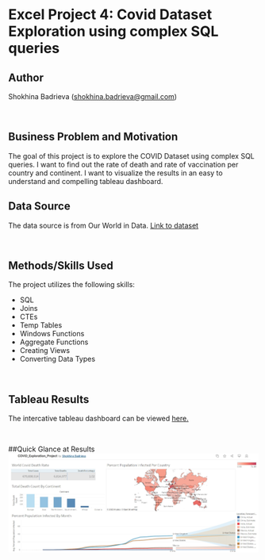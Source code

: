 # Excel Project 4: Covid Dataset Exploration using complex SQL queries

## Author
Shokhina Badrieva
(shokhina.badrieva@gmail.com)

<br>

## Business Problem and Motivation
The goal of this project is to explore the COVID Dataset using complex SQL queries. I want to find out the rate of death and rate of vaccination per country and continent. I want to visualize the results in an easy to understand and compelling tableau dashboard.
<br>

## Data Source
The data source is from Our World in Data. [Link to dataset](https://ourworldindata.org/covid-deaths)

<br>

## Methods/Skills Used
The project utilizes the following skills:
* SQL
* Joins
* CTEs
* Temp Tables
* Windows Functions
* Aggregate Functions
* Creating Views
* Converting Data Types


<br>

## Tableau Results
The intercative tableau dashboard can be viewed [here.](https://public.tableau.com/app/profile/shokhina.badrieva/viz/COVID_Exploration_Project/Dashboard1?publish=yes)

<br>

##Quick Glance at Results
![Alt text](CovidViz.jpg "Covid Visualization")

